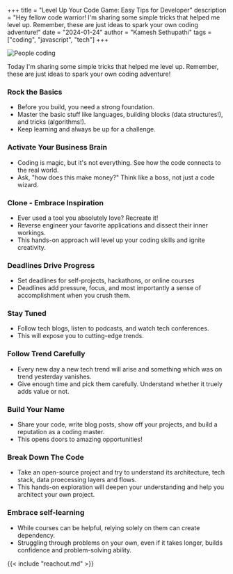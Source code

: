 +++ 
title = "Level Up Your Code Game: Easy Tips for Developer"
description = "Hey fellow code warrior! I'm sharing some simple tricks that helped me level up. Remember, these are just ideas to spark your own coding adventure!"
date = "2024-01-24"
author = "Kamesh Sethupathi"
tags = ["coding", "javascript", "tech"]
+++

![People coding](/images/man-using-laptop.png)

Today I'm sharing some simple tricks that helped me level up. Remember, these are just ideas to spark your own coding adventure!

### Rock the Basics
- Before you build, you need a strong foundation.
- Master the basic stuff like languages, building blocks (data structures!), and tricks (algorithms!).
- Keep learning and always be up for a challenge.

### Activate Your Business Brain
- Coding is magic, but it's not everything. See how the code connects to the real world.
- Ask, "how does this make money?" Think like a boss, not just a code wizard.

### Clone - Embrace Inspiration
- Ever used a tool you absolutely love? Recreate it!
- Reverse engineer your favorite applications and dissect their inner workings.
- This hands-on approach will level up your coding skills and ignite creativity.

### Deadlines Drive Progress
- Set deadlines for self-projects, hackathons, or online courses
- Deadlines add pressure, focus, and most importantly a sense of accomplishment when you crush them.

### Stay Tuned
- Follow tech blogs, listen to podcasts, and watch tech conferences.
- This will expose you to cutting-edge trends.

### Follow Trend Carefully
- Every new day a new tech trend will arise and something which was on trend yesterday vanishes.
- Give enough time and pick them carefully. Understand whether it truely adds value or not.

### Build Your Name
- Share your code, write blog posts, show off your projects, and build a reputation as a coding master.
- This opens doors to amazing opportunities!

### Break Down The Code
- Take an open-source project and try to understand its architecture, tech stack, data proecessing layers and flows.
- This hands-on exploration will deepen your understanding and help you architect your own project.

### Embrace self-learning
- While courses can be helpful, relying solely on them can create dependency. 
- Struggling through problems on your own, even if it takes longer, builds confidence and problem-solving ability.


{{< include "reachout.md" >}}